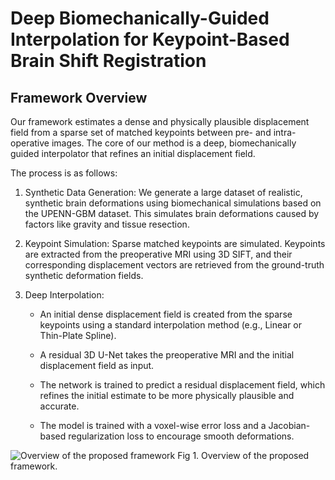 # Deep Biomechanically-Guided Interpolation for Keypoint-Based Brain Shift Registration

## Framework Overview

Our framework estimates a dense and physically plausible displacement field from a sparse set of matched keypoints between pre- and intra-operative images. The core of our method is a deep, biomechanically guided interpolator that refines an initial displacement field.

The process is as follows:

  1. Synthetic Data Generation: We generate a large dataset of realistic, synthetic brain deformations using biomechanical simulations based on the UPENN-GBM dataset. This simulates brain deformations caused by factors like gravity and tissue resection.

  2. Keypoint Simulation: Sparse matched keypoints are simulated. Keypoints are extracted from the preoperative MRI using 3D SIFT, and their corresponding displacement vectors are retrieved from the ground-truth synthetic deformation fields.

  3. Deep Interpolation:

        - An initial dense displacement field is created from the sparse keypoints using a standard interpolation method (e.g., Linear or Thin-Plate Spline).

        - A residual 3D U-Net takes the preoperative MRI and the initial displacement field as input.

        - The network is trained to predict a residual displacement field, which refines the initial estimate to be more physically plausible and accurate.

        - The model is trained with a voxel-wise error loss and a Jacobian-based regularization loss to encourage smooth deformations.

![Overview of the proposed framework](imgs/framework_pipeline.png)
Fig 1. Overview of the proposed framework.
